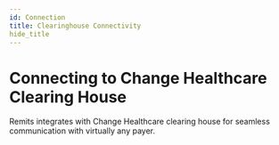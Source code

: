 ```yaml
---
id: Connection
title: Clearinghouse Connectivity
hide_title
---
```


# **Connecting to Change Healthcare Clearing House**
Remits integrates with Change Healthcare clearing house for seamless communication with virtually any payer. 

<!-- //## File transfer setup
//This section will describe the steps required to setup sFTP or API connections. -->

<!-- ## EDI enrollments
This section will highlight the importance of EDI enrollment to the success of implementation.  Will also mention Chorus's clearinghouse partner, who offers guidance and detailed instructions on EDI enrollments for virtually any payer. -->